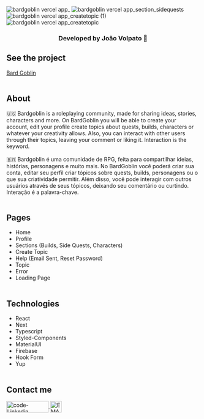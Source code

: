 ![bardgoblin vercel app_](https://user-images.githubusercontent.com/102267019/194907679-c803fcf3-8cf3-415c-8e03-1a1226837af1.png)
![bardgoblin vercel app_section_sidequests](https://user-images.githubusercontent.com/102267019/194907673-5b4007c3-67cb-4fbc-86c1-deb0ea3d53be.png)
![bardgoblin vercel app_createtopic (1)](https://user-images.githubusercontent.com/102267019/194907663-e9b3140d-4974-4205-b48a-b5c41f8e4cc5.png)
![bardgoblin vercel app_createtopic](https://user-images.githubusercontent.com/102267019/194907667-f415336b-2f23-4db3-b2b0-137d7c85c204.png)
<h3 align="center"> Developed by João Volpato 🧡</h3>

## See the project
<a href="https://bardgoblin.vercel.app"> Bard Goblin </a>
<br/><br/>

## About
🇺🇸 Bardgoblin is a roleplaying community, made for sharing ideas, stories, characters and more. On BardGoblin you will be able to create your account, edit your profile create topics about quests, builds, characters or whatever your creativity allows. Also, you can interact with other users through their topics, leaving your comment or liking it. Interaction is the keyword.
<br/><br/>
🇧🇷 Bardgoblin é uma comunidade de RPG, feita para compartilhar ideias, histórias, personagens e muito mais. No BardGoblin você poderá criar sua conta, editar seu perfil criar tópicos sobre quests, builds, personagens ou o que sua criatividade permitir. Além disso, você pode interagir com outros usuários através de seus tópicos, deixando seu comentário ou curtindo. Interação é a palavra-chave.
<br/><br/>


## Pages
- Home
- Profile
- Sections (Builds, Side Quests, Characters)
- Create Topic
- Help (Email Sent, Reset Password)
- Topic
- Error
- Loading Page
<br/><br/>

## Technologies
- React
- Next
- Typescript
- Styled-Components
- MaterialUI
- Firebase
- Hook Form
- Yup
<br/><br/>

## Contact me
  <a href="https://www.linkedin.com/in/joaovolpatocode/"><img align="center" alt="code-Linkedin" height="30" width="110" src="https://img.shields.io/badge/LinkedIn-0077B5?style=for-the-badge&logo=linkedin&logoColor=white"/>
  <a href="mailto:volpatocode@gmail.com"><img align="center" height="30" alt="EMAIL" src="https://camo.githubusercontent.com/c2084ea08158c801f97554d2e2bcc38da2cd1cd845932eeeb8244adb3309cf3b/68747470733a2f2f696d672e736869656c64732e696f2f62616467652f2d456d61696c2d6331343433383f7374796c653d666f722d7468652d6261646765266c6f676f3d476d61696c266c6f676f436f6c6f723d7768697465266c696e6b3d6d61696c746f3a6f694076696e7061632e696f"/>
<br/><br/>

